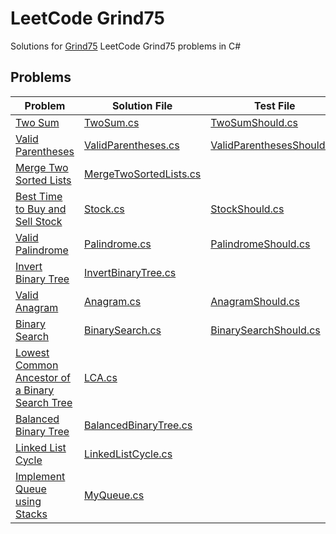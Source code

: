 # LeetCode Grind75

Solutions for [Grind75](https://www.techinterviewhandbook.org/grind75) LeetCode Grind75 problems in C#


## Problems

| Problem                                                                                                                        | Solution File                                                  | Test File                                                                      | Topic              | Difficulty |
|--------------------------------------------------------------------------------------------------------------------------------|----------------------------------------------------------------|--------------------------------------------------------------------------------|--------------------|------------|
| [Two Sum](https://leetcode.com/problems/two-sum/)                                                                              | [TwoSum.cs](Grind75.Week1/TwoSum.cs)                           | [TwoSumShould.cs](Grind75.Week1.UnitTests/TwoSumShould.cs)                     | Array              | Easy       |
| [Valid Parentheses](https://leetcode.com/problems/valid-parentheses)                                                           | [ValidParentheses.cs](Grind75.Week1/ValidParentheses.cs)       | [ValidParenthesesShould.cs](Grind75.Week1.UnitTests/ValidParenthesesShould.cs) | Stack              | Easy       |
| [Merge Two Sorted Lists](https://leetcode.com/problems/merge-two-sorted-lists)                                                 | [MergeTwoSortedLists.cs](Grind75.Week1/MergeTwoSortedLists.cs) |                                                                                | Linked List        | Easy       |
| [Best Time to Buy and Sell Stock](https://leetcode.com/problems/best-time-to-buy-and-sell-stock)                               | [Stock.cs](Grind75.Week1/Stock.cs)                             | [StockShould.cs](Grind75.Week1.UnitTests/StockShould.cs)                       | Array              | Easy       |
| [Valid Palindrome](https://leetcode.com/problems/valid-palindrome)                                                             | [Palindrome.cs](Grind75.Week1/Palindrome.cs)                   | [PalindromeShould.cs](Grind75.Week1.UnitTests/PalindromeShould.cs)             | String             | Easy       |
| [Invert Binary Tree](https://leetcode.com/problems/invert-binary-tree)                                                         | [InvertBinaryTree.cs](Grind75.Week1/InvertBinaryTree.cs)       |                                                                                | Binary Tree        | Easy       |
| [Valid Anagram](https://leetcode.com/problems/valid-anagram)                                                                   | [Anagram.cs](Grind75.Week1/Anagram.cs)                         | [AnagramShould.cs](Grind75.Week1.UnitTests/AnagramShould.cs)                   | String             | Easy       |
| [Binary Search](https://leetcode.com/problems/binary-search)                                                                   | [BinarySearch.cs](Grind75.Week1/BinarySearch.cs)               | [BinarySearchShould.cs](Grind75.Week1.UnitTests/BinarySearchShould.cs)         | Binary Search      | Easy       |
| [Lowest Common Ancestor of a Binary Search Tree](https://leetcode.com/problems/lowest-common-ancestor-of-a-binary-search-tree) | [LCA.cs](Grind75.Week1/LCA.cs)                                 |                                                                                | Binary Search Tree | Easy       |
| [Balanced Binary Tree](https://leetcode.com/problems/balanced-binary-tree)                                                     | [BalancedBinaryTree.cs](Grind75.Week1/BalancedBinaryTree.cs)   |                                                                                | Binary Tree        | Easy       |
| [Linked List Cycle](https://leetcode.com/problems/linked-list-cycle)                                                           | [LinkedListCycle.cs](Grind75.Week1/LinkedListCycle.cs)         |                                                                                | Linked List        | Easy       |
| [Implement Queue using Stacks](https://leetcode.com/problems/implement-queue-using-stacks)                                     | [MyQueue.cs](Grind75.Week1/MyQueue.cs)                         |                                                                                | Stack              | Easy       |

